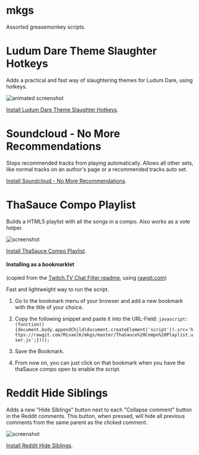 mkgs
====

Assorted greasemonkey scripts.


Ludum Dare Theme Slaughter Hotkeys
==================================

Adds a practical and fast way of slaughtering themes for Ludum Dare, using hotkeys.

![animated screenshot](http://i.imgur.com/i5WfUap.gif)

[Install Ludum Dare Theme Slaughter Hotkeys](https://github.com/MisaelK/mkgs/raw/master/Ludum%20Dare%20Theme%20Slaughter%20Hotkeys.user.js).


Soundcloud - No More Recommendations
====================================

Stops recommended tracks from playing automatically. Allows all other sets, like normal tracks on an author's page or a recommended tracks auto set.

[Install Soundcloud - No More Recommendations](https://github.com/MisaelK/mkgs/raw/master/Soundcloud%20-%20No%20More%20Recommendations.user.js).


ThaSauce Compo Playlist
=======================

Builds a HTML5 playlist with all the songs in a compo. Also works as a vote helper.

![screenshot](http://i.imgur.com/diednVW.gif)

[Install ThaSauce Compo Playlist](https://github.com/MisaelK/mkgs/raw/master/ThaSauce%20Compo%20Playlist.user.js).

#### Installing as a bookmarklet
(copied from the [Twitch.TV Chat Filter readme](https://github.com/jpgohlke/twitch-chat-filter/blob/master/README.md), using [rawgit.com](http://rawgit.com))

Fast and lightweight way to run the script.

1. Go to the bookmark menu of your browser and add a new bookmark with the title of your choice.

2. Copy the following snippet and paste it into the URL-Field: `javascript:(function(){document.body.appendChild(document.createElement('script')).src='https://rawgit.com/MisaelK/mkgs/master/ThaSauce%20Compo%20Playlist.user.js';})();`

3. Save the Bookmark.

4. From now on, you can just click on that bookmark when you have the thaSauce compo open to enable the script.


Reddit Hide Siblings
====================

Adds a new "Hide Siblings" button next to each "Collapse comment" button in the Reddit comments. This button, when pressed, will hide all previous comments from the same parent as the clicked comment.

![screenshot](http://i.imgur.com/akRhkG2.gif)

[Install Reddit Hide Siblings](https://github.com/MisaelK/mkgs/raw/master/Reddit%20Hide%20Siblings.user.js).